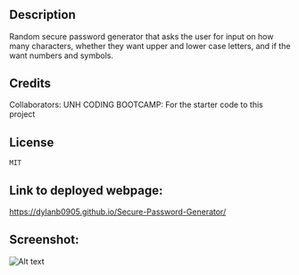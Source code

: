 # <Password-Generator>

## Description

Random secure password generator that asks the user for input on how many characters, whether they want upper and lower case letters, and if the want numbers and symbols.  



## Credits
   Collaborators:
    UNH CODING BOOTCAMP: For the starter code to this project


## License
    
    MIT

   
## Link to deployed webpage: 
   https://dylanb0905.github.io/Secure-Password-Generator/
   
   
 
## Screenshot:
   
   ![Alt text](/images/img.jpg?raw=true "Screenshot")
   
   





